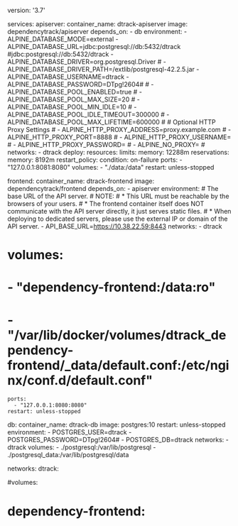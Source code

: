 version: '3.7'

services:
  apiserver:
    container_name: dtrack-apiserver
    image: dependencytrack/apiserver
    depends_on:
      - db
    environment:
      - ALPINE_DATABASE_MODE=external
      - ALPINE_DATABASE_URL=jdbc:postgresql://db:5432/dtrack
    #jdbc:postgresql://db:5432/dtrack
      - ALPINE_DATABASE_DRIVER=org.postgresql.Driver
    #  - ALPINE_DATABASE_DRIVER_PATH=/extlib/postgresql-42.2.5.jar
      - ALPINE_DATABASE_USERNAME=dtrack
      - ALPINE_DATABASE_PASSWORD=DTpg!2604#
    # - ALPINE_DATABASE_POOL_ENABLED=true
    # - ALPINE_DATABASE_POOL_MAX_SIZE=20
    # - ALPINE_DATABASE_POOL_MIN_IDLE=10
    # - ALPINE_DATABASE_POOL_IDLE_TIMEOUT=300000
    # - ALPINE_DATABASE_POOL_MAX_LIFETIME=600000
    #
    # Optional HTTP Proxy Settings
    # - ALPINE_HTTP_PROXY_ADDRESS=proxy.example.com
    # - ALPINE_HTTP_PROXY_PORT=8888
    # - ALPINE_HTTP_PROXY_USERNAME=
    # - ALPINE_HTTP_PROXY_PASSWORD=
    # - ALPINE_NO_PROXY=
    #
    networks:
      - dtrack
    deploy:
      resources:
        limits:
          memory: 12288m
        reservations:
          memory: 8192m
      restart_policy:
        condition: on-failure
    ports:
      - "127.0.0.1:8081:8080"
    volumes:
      - "./data:/data"
    restart: unless-stopped

  frontend:
    container_name: dtrack-frontend
    image: dependencytrack/frontend
    depends_on:
      - apiserver
    environment:
      # The base URL of the API server.
      # NOTE:
      #   * This URL must be reachable by the browsers of your users.
      #   * The frontend container itself does NOT communicate with the API server directly, it just serves static files.
      #   * When deploying to dedicated servers, please use the external IP or domain of the API server.
      - API_BASE_URL=https://10.38.22.59:8443
    networks:
      - dtrack
#    volumes:
#      - "dependency-frontend:/data:ro"
#      - "/var/lib/docker/volumes/dtrack_dependency-frontend/_data/default.conf:/etc/nginx/conf.d/default.conf"
    ports:
      - "127.0.0.1:8080:8080"
    restart: unless-stopped

  db:
    container_name: dtrack-db
    image: postgres:10
    restart: unless-stopped
    environment:
      - POSTGRES_USER=dtrack
      - POSTGRES_PASSWORD=DTpg!2604#
      - POSTGRES_DB=dtrack
    networks:
      - dtrack
    volumes:
      - ./postgresql:/var/lib/postgresql
      - ./postgresql_data:/var/lib/postgresql/data

networks:
  dtrack:

#volumes:
#  dependency-frontend: